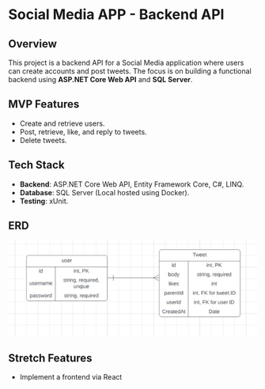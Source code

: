 # Social Media APP - Backend API

## Overview
This project is a backend API for a Social Media application where users can create accounts and post tweets. The focus is on building a functional backend using **ASP.NET Core Web API** and **SQL Server**.

## MVP Features
- Create and retrieve users.
- Post, retrieve, like, and reply to tweets.
- Delete tweets.

## Tech Stack
- **Backend**: ASP.NET Core Web API, Entity Framework Core, C#, LINQ.
- **Database**: SQL Server (Local hosted using Docker).
- **Testing**: xUnit.

## ERD
![ERD](KvdVpSm.jpg)

## Stretch Features
- Implement a frontend via React